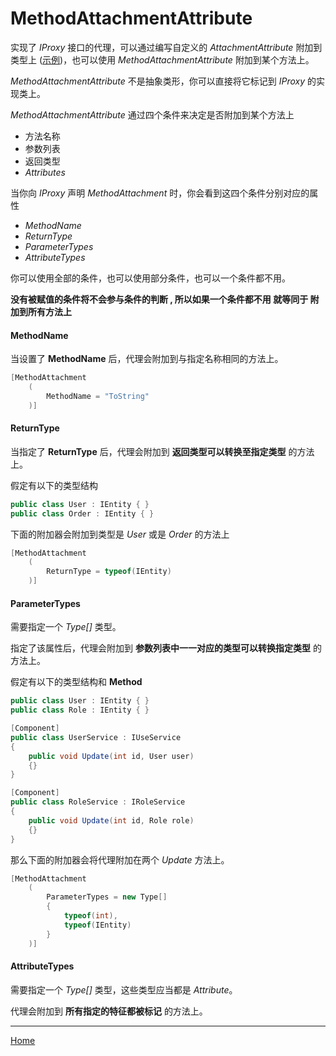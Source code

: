 # MethodAttachmentAttribute

实现了 *IProxy* 接口的代理，可以通过编写自定义的 *AttachmentAttribute* 附加到类型上 ([示例](./AttachedProxy.md))，也可以使用 *MethodAttachmentAttribute* 附加到某个方法上。

*MethodAttachmentAttribute* 不是抽象类形，你可以直接将它标记到 *IProxy* 的实现类上。

*MethodAttachmentAttribute* 通过四个条件来决定是否附加到某个方法上
* 方法名称
* 参数列表
* 返回类型
* *Attributes*

当你向 *IProxy* 声明 *MethodAttachment* 时，你会看到这四个条件分别对应的属性
* *MethodName*
* *ReturnType*
* *ParameterTypes*
* *AttributeTypes*

你可以使用全部的条件，也可以使用部分条件，也可以一个条件都不用。

**没有被赋值的条件将不会参与条件的判断 , 所以如果一个条件都不用 就等同于 附加到所有方法上**

#### MethodName

当设置了 **MethodName** 后，代理会附加到与指定名称相同的方法上。

```csharp
[MethodAttachment
    (
        MethodName = "ToString"  
    )]
```

#### ReturnType

当指定了 **ReturnType** 后，代理会附加到 **返回类型可以转换至指定类型** 的方法上。

假定有以下的类型结构

```csharp
public class User : IEntity { }
public class Order : IEntity { }
```

下面的附加器会附加到类型是 *User* 或是 *Order* 的方法上

```csharp
[MethodAttachment
    (
        ReturnType = typeof(IEntity)
    )]
```

#### ParameterTypes

需要指定一个 *Type[]* 类型。

指定了该属性后，代理会附加到 **参数列表中一一对应的类型可以转换指定类型** 的方法上。

假定有以下的类型结构和 **Method**

```csharp
public class User : IEntity { }
public class Role : IEntity { }

[Component]
public class UserService : IUseService
{
    public void Update(int id, User user)
    {}
}

[Component]
public class RoleService : IRoleService
{
    public void Update(int id, Role role)
    {}
} 
```

那么下面的附加器会将代理附加在两个 *Update* 方法上。

```csharp
[MethodAttachment
    (
        ParameterTypes = new Type[]
        {
            typeof(int),
            typeof(IEntity)
        }
    )]
```

#### AttributeTypes

需要指定一个 *Type[]* 类型，这些类型应当都是 *Attribute*。

代理会附加到 **所有指定的特征都被标记** 的方法上。

---
[Home](../README.md)